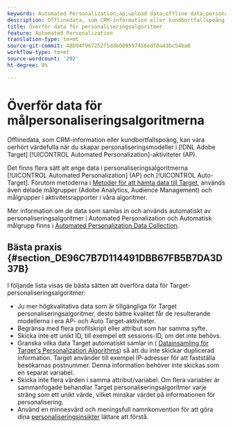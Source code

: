 ```yaml
---
keywords: Automated Personalization;ap;upload data;offline data;personaliseringsalgoritm;auto target;auto target;best practices
description: Offlinedata, som CRM-information eller kundbortfallspoäng, kan vara oerhört värdefulla när du skapar personaliseringsmodeller i Adobe Target Automated Personalization-aktiviteter (AP).
title: Överför data för personaliseringsalgoritmer
feature: Automated Personalization
translation-type: tm+mt
source-git-commit: 48b94f967252f5ddb009597456edf0a43bc54ba6
workflow-type: tm+mt
source-wordcount: '292'
ht-degree: 0%

---
```



# Överför data för målpersonaliseringsalgoritmerna

Offlinedata, som CRM-information eller kundbortfallspoäng, kan vara oerhört värdefulla när du skapar personaliseringsmodeller i [!DNL Adobe Target] [!UICONTROL Automated Personalization]-aktiviteter (AP).

Det finns flera sätt att ange data i personaliseringsalgoritmerna [!UICONTROL Automated Personalization] (AP) och [!UICONTROL Auto-Target]. Förutom metoderna i [Metoder för att hämta data till Target](/help/c-implementing-target/c-considerations-before-you-implement-target/c-methods-to-get-data-into-target/methods-to-get-data-into-target.md#concept_0069C0EFB56C4700BB33F2F35C2B9B17), används även delade målgrupper (Adobe Analytics, Audience Management) och målgrupper i aktivitetsrapporter i våra algoritmer.

Mer information om de data som samlas in och används automatiskt av personaliseringsalgoritmer i Automated Personalization och Automatisk målgrupp finns i [Automated Personalization Data Collection](/help/c-activities/t-automated-personalization/ap-data.md).

## Bästa praxis {#section_DE96C7B7D114491DBB67FB5B7DA3D37B}

I följande lista visas de bästa sätten att överföra data för Target-personaliseringsalgoritmer:

* Ju mer högkvalitativa data som är tillgängliga för Target personaliseringsalgoritmer, desto bättre kvalitet får de resulterande modellerna i era AP- och Auto Target-aktiviteter.
* Begränsa med flera profilskript eller attribut som har samma syfte.
* Skicka inte ett unikt ID, till exempel ett sessions-ID, om det inte behövs.
* Granska vilka data Target automatiskt samlar in ( [Datainsamling för Target&#39;s Personalization Algorithms](/help/c-activities/t-automated-personalization/ap-data.md)) så att du inte skickar duplicerad information. Target använder till exempel IP-adresser för att fastställa besökarnas postnummer. Denna information behöver inte skickas som en separat variabel.
* Skicka inte flera värden i samma attribut/variabel. Om flera variabler är sammanfogade behandlar Target personaliseringsalgoritmer varje sträng som ett unikt värde, vilket minskar värdet på informationen för personalisering.
* Använd en minnesvärd och meningsfull namnkonvention för att göra dina [personaliseringsinsikter](/help/c-reports/c-personalization-insights-reports/personalization-insights-reports.md#concept_A897070E1EDC403EB84CFB7A6ECAD767) lättare att förstå.

